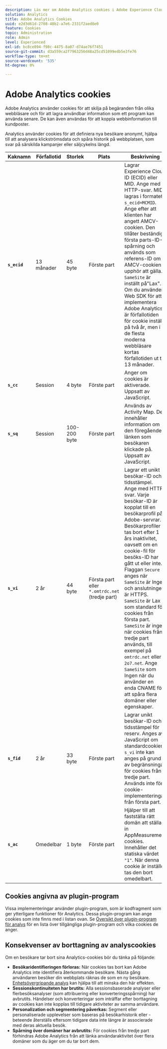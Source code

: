 ```yaml
---
description: Läs mer om Adobe Analytics cookies i Adobe Experience Cloud.
solution: Analytics
title: Adobe Analytics Cookies
uuid: e2d3d61d-2708-48b2-a7e6-2331f2aed8e0
feature: Cookies
topic: Administration
role: Admin
level: Experienced
exl-id: bc8ce894-f98c-4475-8a07-d74ae76f7451
source-git-commit: d3a559ca2f7963256d48a25cd51099edb5e3fe76
workflow-type: tm+mt
source-wordcount: '535'
ht-degree: 0%

---
```


# Adobe Analytics cookies

Adobe Analytics använder cookies för att skilja på begäranden från olika webbläsare och för att lagra användbar information som ett program kan använda senare. De kan även användas för att koppla webbinformation till kundposter.

Analytics använder cookies för att definiera nya besökare anonymt, hjälpa till att analysera klickströmsdata och spåra historik på webbplatsen, som svar på särskilda kampanjer eller säljcykelns längd.

| Kaknamn | Förfallotid | Storlek | Plats | Beskrivning |
| --- | --- | --- | --- | --- |
| **`s_ecid`** | 13 månader | 45 byte | Förste part | Lagrar Experience Cloud ID (ECID) eller MID. Ange med HTTP-svar. MID lagras i formatet `s_ecid=MCMID`. Ange efter att klienten har angett AMCV-cookien. Den tillåter beständig första parts-ID-spårning och används som referens-ID om AMCV-cookien upphör att gälla. `SameSite` är inställt på&quot;Lax&quot;. Om du använder Web SDK för att implementera Adobe Analytics är förfallotiden för cookie inställd på två år, men i de flesta moderna webbläsare kortas förfallotiden ut till 13 månader. |
| **`s_cc`** | Session | 4 byte | Förste part | Anger om cookies är aktiverade. Uppsatt av JavaScript. |
| **`s_sq`** | Session | 100-200 byte | Förste part | Används av Activity Map. Den innehåller information om den föregående länken som besökaren klickade på. Uppsatt av JavaScript. |
| **`s_vi`** | 2 år | 44 byte | Första part eller `*.omtrdc.net` (tredje part) | Lagrar ett unikt besökar-ID och tidsstämpel. Ange med HTTP-svar. Varje besökar-ID är kopplat till en besökarprofil på Adobe-servrar. Besökarprofiler tas bort efter 1 års inaktivitet, oavsett om en cookie-fil för besöks-ID har gått ut eller inte. Flaggan `Secure` anges när `SameSite` är Ingen och anslutningen är HTTPS. `SameSite` är Lax som standard för cookies från första part. `SameSite` är ingen när cookies från tredje part används, till exempel på `omtrdc.net` eller `2o7.net`. Ange `SameSite` som Ingen när du använder en enda CNAME för att spåra flera domäner eller egenskaper. |
| **`s_fid`** | 2 år | 33 byte | Förste part | Lagrar unikt besökar-ID och tidsstämpel för reserv. Anges av JavaScript om standardcookien `s_vi` inte kan anges på grund av begränsningar för cookies från tredje part. Används inte för cookie-implementeringar från första part. |
| **`s_ac`** | Omedelbar | 1 byte | Förste part | Hjälper till att fastställa rätt domän att ställa in AppMeasurement cookies. Innehåller det statiska värdet `"1"`. När denna cookie är inställd tas den bort omedelbart. |

## Cookies angivna av plugin-program

Vissa implementeringar använder plugin-program, som är kodfragment som ger ytterligare funktioner för Analytics. Dessa plugin-program kan ange cookies som inte finns med i listan ovan. Se [Översikt över plugin-program för analys](https://experienceleague.adobe.com/en/docs/analytics/implementation/vars/plugins/impl-plugins) för en lista över tillgängliga plugin-program och vilka cookies de anger.

## Konsekvenser av borttagning av analyscookies

Om en besökare tar bort sina Analytics-cookies bör du tänka på följande:

* **Besökaridentifieringen förloras:** När cookies tas bort kan Adobe Analytics inte identifiera återkommande besökare. Nästa gång användaren besöker din webbplats räknas de som en ny besökare. [Enhetsövergripande analys](https://experienceleague.adobe.com/en/docs/analytics/components/cda/overview) kan hjälpa till att minska den här effekten.
* **Sessionskontinuiteten har brutits:** Alla sessionsbaserade analyser eller flerbesöksanalyser (som attribuering eller konverteringsspårning) har avbrutits. Händelser och konverteringar som inträffar efter borttagning av cookies kan inte kopplas till tidigare aktiviteter av samma användare.
* **Personalization och segmentering påverkas:** Segment eller personaliserade upplevelser som baseras på besökarhistorik eller -beteende återställs eftersom tidigare data inte längre är associerade med deras aktuella besök.
* **Spårning över domäner har avbrutits:** För cookies från tredje part förhindras Adobe Analytics från att länka användaraktivitet över flera domäner som du äger om du tar bort dem.
